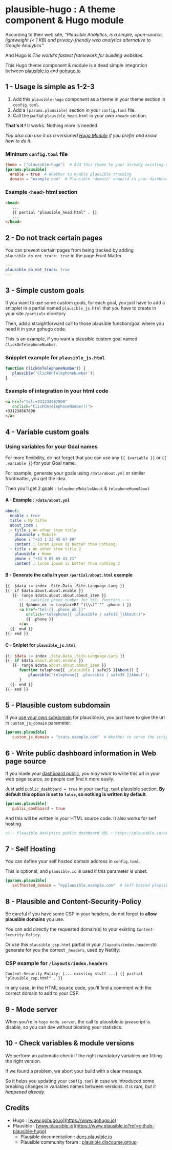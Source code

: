 # plausible-hugo : A theme component & Hugo module

According to their web site, *"Plausible Analytics, is a simple, open-source, lightweight (< 1 KB) and privacy-friendly web analytics alternative to Google Analytics"*

And Hugo is *The world’s fastest framework for building websites*.

This Hugo theme component & module is a dead simple integration between [plausible.io](https://www.plausible.io?ref=github-plausible-hugo) and [gohugo.io](https://www.gohugo.io)

## 1 - Usage is simple as 1-2-3

1. Add this `plausible-hugo` component as a theme in your theme section in `config.toml`.
1. Add a `[params.plausible]` section in your `config.toml` file.
1. Call the partial `plausible_head.html` in your own `<head>` section.

**That's it !** It works. Nothing more is needed.

*You also can use it as a versioned [Hugo Module](https://gohugo.io/hugo-modules/) if you prefer and know how to do it*.

### Mininum `config.toml` file

```toml
theme = ["plausible-hugo"]  # Add this theme to your already existing other themes
[params.plausible]
  enable = true  # Whether to enable plausible tracking
  domain = "example.com"  # Plausible "domain" name/id in your dashboard
```

### Example `<head>` html section

```html
<head>
   ...
   {{ partial "plausible_head.html" . }}
   ...
</head>
```

## 2 - Do not track certain pages

You can prevent certain pages from being tracked by adding `plausible_do_not_track: true` in the page Front Matter

```yaml
---
plausible_do_not_track: true
---
```

## 3 - Simple custom goals

If you want to use some custom goals, for each goal, you just have to add a snipplet in a partial named `plausible_js.html` that you have to create in your site `/partials` directory

Then, add a straightforward call to those plausible function/goal where you need it in your gohugo code.

This is an example, if you want a plausible custom goal named `ClickOnTelephoneNumber`.

### Snipplet example for `plausible_js.html`

```js
function ClickOnTelephoneNumber() {
   plausible('ClickOnTelephoneNumber');
}
```

### Example of integration in your html code

```html
<a href="tel:+331234567890"
   onclick="ClickOnTelephoneNumber()">
+331234567890
</a>
```

## 4 - Variable custom goals

### Using variables for your Goal names

For more flexibility, do not forget that you can use any `{{ $variable }}` or `{{ .variable }}` for your Goal name.

For example, generate your goals using `/data/about.yml` or similar frontmatter, you get the idea.

Then you’ll get 2 goals : `telephoneMobileAbout` & `telephoneHomeAbout`

#### A - Example : `/data/about.yml`

```yml
about:
  enable : true
  title : My title
  about_item :
  - title : An other item title
    plausible : Mobile
    phone : "+33 1 23 45 67 89"
    content : lorem ipsum is better than nothing.
  - title : An other item title 2
    plausible : Home
    phone : "+33 9 87 65 43 21"
    content : lorem ipsum is better than nothing 2
```

#### B - Generate the calls in your `/partial/about.html` example

```html
{{- $data := index .Site.Data .Site.Language.Lang }}
{{- if $data.about.about.enable }}
   {{- range $data.about.about.about_item }}
      <!-- sanitize phone number for tel: function -->
      {{ $phone_ok := (replaceRE "(\\s)" "" .phone ) }}
      <a href="tel:{{ .phone_ok }}"
         onclick="telephone{{ .plausible | safeJS }}About()">
         {{ .phone }}
      </a>
  {{- end }}
{{- end }}
```

#### C - Sniplet for `plausible_js.html`

```js
{{- $data := index .Site.Data .Site.Language.Lang }}
{{- if $data.about.about.enable }}
   {{- range $data.about.about.about_item }}
      function telephone{{ .plausible | safeJS }}About() {
          plausible('telephone{{ .plausible | safeJS }}About');
      }
  {{- end }}
{{- end }}
```

## 5 - Plausible custom subdomain

If you [use your own subdomain](https://docs.plausible.io/custom-domain) for plausible.io, you just have to give the url in `custom_js_domain` parameter.

```toml
[params.plausible]
   custom_js_domain = "stats.example.com"  # Whether to serve the script from a custom domain (https://docs.plausible.io/custom-domain) (Optional)
```

## 6 - Write public dashboard information in Web page source

If you made your [dashboard public](https://docs.plausible.io/visibility), *you may want* to write this url in your web page source, so people can find it more easily.

Just add `public_dashboard = true` in your `config.toml` plausible section. **By default this option is set to `false`, so nothing is written by default**.

```toml
[params.plausible]
   public_dashboard = true
```

And this will be written in your HTML source code. It also works for self hosting.

```html
<!-- Plausible Analytics public dashboard URL : https://plausible.io/example.com -->
```

## 7 - Self Hosting

You can define your self hosted domain address in `config.toml`.

This is optional, and `plausible.io` is used if this parameter is unset.

```toml
[params.plausible]
   selfhosted_domain = "myplausible.example.com"  # Self-hosted plausible domain
```

## 8 - Plausible and Content-Security-Policy

Be careful if you have some CSP in your headers, do not forget to **allow plausible domains** you use.

You can add directly the requested domain(s) to your existing `Content-Security-Policy`.

Or use this `plausible_csp.html` partial in your `/layouts/index.headers`to generate for you the correct `_headers`, used by Netlify:

### CSP example for `/layouts/index.headers`

```headers
Content-Security-Policy: [... existing stuff ...] {{ partial "plausible_csp.html" . }}
```

In any case, in the HTML source code, you'll find a comment with the correct domain to add to your CSP.

## 9 - Mode server

When you're in `hugo mode server`, the call to plausible.io javascript is disable, so you can dev without bloating your statistics.

## 10 - Check variables & module versions

We perform an automatic check if the right mandatory variables are fitting the right version.

If we found a problem, we abort your build with a clear message.

So it helps you updating your `config.toml` in case we introduced some breaking changes in variables names between versions. *It is rare, but it happened already*.

## Credits

- Hugo : [www.gohugo.io](https://www.gohugo.io)
- Plausible : [www.plausible.io](https://www.plausible.io?ref=github-plausible-hugo)
  - Plausible documentation : [docs.plausible.io](https://docs.plausible.io?ref=github-plausible-hugo)
  - Plausible community forum : [plausible.discourse.group](https://plausible.discourse.group?ref=github-plausible-hugo)
